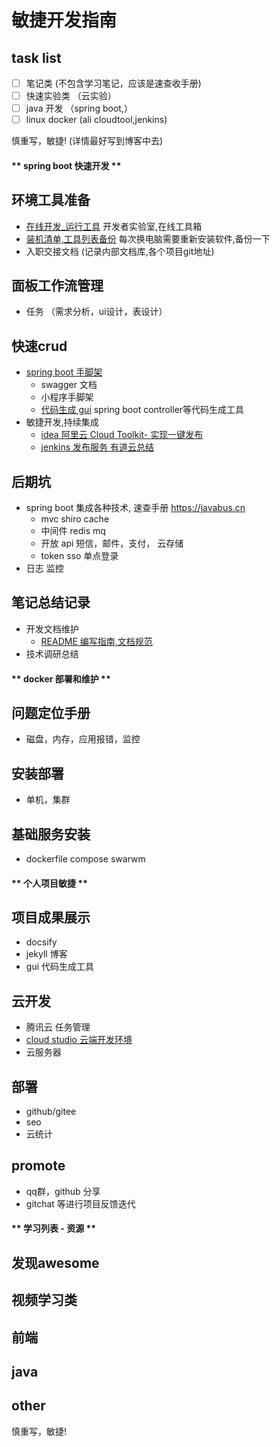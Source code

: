 # 敏捷开发指南
## task list
- [ ] 笔记类 (不包含学习笔记，应该是速查收手册)
- [ ] 快速实验类 （云实验）
- [ ] java 开发 （spring boot,）
- [ ] linux docker (ali cloudtool,jenkins)

慎重写，敏捷! (详情最好写到博客中去)

<!-- tabs:start -->
#### ** spring boot 快速开发 **
## 环境工具准备
* [在线开发_运行工具](books/2.tools/dev_online.md) 开发者实验室,在线工具箱
* [装机清单,工具列表备份](books/2.tools/1.tools.md) 每次换电脑需要重新安装软件,备份一下
* 入职交接文档 (记录内部文档库,各个项目git地址)


## 面板工作流管理
* 任务 （需求分析，ui设计，表设计）

## 快速crud
* [spring boot 手脚架](https://github.com/java-frame/spring-boot-api-project-seed/tree/modules)
  * swagger 文档
  * 小程序手脚架
  * [代码生成 gui](books/3.java/java_gui.md) spring boot controller等代码生成工具
* 敏捷开发,持续集成
  * [idea 阿里云 Cloud Toolkit- 实现一键发布](http://note.youdao.com/noteshare?id=d33a8151b30907cef1ca60d762636ab7&sub=AF44B9D0B0AD494EABDC18B5C62AF747)
  * [jenkins 发布服务 有道云总结](http://note.youdao.com/noteshare?id=194ad03b1885e6c2e22cffb22204cfc6)

## 后期坑

* spring boot 集成各种技术, 速查手册 https://javabus.cn
  * mvc shiro cache 
  * 中间件 redis mq
  * 开放 api 短信，邮件，支付， 云存储
  * token sso 单点登录
* 日志 监控

## 笔记总结记录
* 开发文档维护
  * [README 编写指南,文档规范](https://github.com/java-frame/spring-boot-api-project-seed/blob/modules/README-DEMO.md)
* 技术调研总结

#### ** docker 部署和维护 **
## 问题定位手册
* 磁盘，内存，应用报错，监控

## 安装部署
* 单机，集群


## 基础服务安装
* dockerfile compose swarwm 


#### ** 个人项目敏捷 **
## 项目成果展示
* docsify
* jekyll 博客
* gui 代码生成工具

## 云开发
* 腾讯云 任务管理
* [cloud studio 云端开发环境](https://studio.dev.tencent.com/intro)
* 云服务器

## 部署
* github/gitee 
* seo
* 云统计

## promote 
* qq群，github 分享
* gitchat 等进行项目反馈迭代

#### ** 学习列表 - 资源 **
## 发现awesome

## 视频学习类

## 前端

## java

## other
慎重写，敏捷!



<!-- tabs:end -->